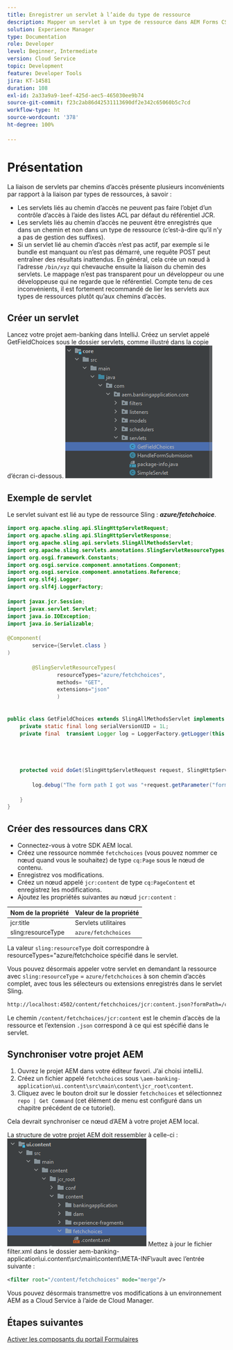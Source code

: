 ```yaml
---
title: Enregistrer un servlet à l’aide du type de ressource
description: Mapper un servlet à un type de ressource dans AEM Forms CS
solution: Experience Manager
type: Documentation
role: Developer
level: Beginner, Intermediate
version: Cloud Service
topic: Development
feature: Developer Tools
jira: KT-14581
duration: 108
exl-id: 2a33a9a9-1eef-425d-aec5-465030ee9b74
source-git-commit: f23c2ab86d42531113690df2e342c65060b5c7cd
workflow-type: ht
source-wordcount: '378'
ht-degree: 100%

---
```


# Présentation

La liaison de servlets par chemins d’accès présente plusieurs inconvénients par rapport à la liaison par types de ressources, à savoir :

* Les servlets liés au chemin d’accès ne peuvent pas faire l’objet d’un contrôle d’accès à l’aide des listes ACL par défaut du référentiel JCR.
* Les servlets liés au chemin d’accès ne peuvent être enregistrés que dans un chemin et non dans un type de ressource (c’est-à-dire qu’il n’y a pas de gestion des suffixes).
* Si un servlet lié au chemin d’accès n’est pas actif, par exemple si le bundle est manquant ou n’est pas démarré, une requête POST peut entraîner des résultats inattendus. En général, cela crée un nœud à l’adresse `/bin/xyz` qui chevauche ensuite la liaison du chemin des servlets.
Le mappage n’est pas transparent pour un développeur ou une développeuse qui ne regarde que le référentiel.
Compte tenu de ces inconvénients, il est fortement recommandé de lier les servlets aux types de ressources plutôt qu’aux chemins d’accès.

## Créer un servlet

Lancez votre projet aem-banking dans IntelliJ. Créez un servlet appelé GetFieldChoices sous le dossier servlets, comme illustré dans la copie d’écran ci-dessous.
![choices](assets/fetchchoices.png)

## Exemple de servlet

Le servlet suivant est lié au type de ressource Sling : _**azure/fetchchoice**_.



```java
import org.apache.sling.api.SlingHttpServletRequest;
import org.apache.sling.api.SlingHttpServletResponse;
import org.apache.sling.api.servlets.SlingAllMethodsServlet;
import org.apache.sling.servlets.annotations.SlingServletResourceTypes;
import org.osgi.framework.Constants;
import org.osgi.service.component.annotations.Component;
import org.osgi.service.component.annotations.Reference;
import org.slf4j.Logger;
import org.slf4j.LoggerFactory;

import javax.jcr.Session;
import javax.servlet.Servlet;
import java.io.IOException;
import java.io.Serializable;

@Component(
        service={Servlet.class }
)

        @SlingServletResourceTypes(
                resourceTypes="azure/fetchchoices",
                methods= "GET",
                extensions="json"
                )


public class GetFieldChoices extends SlingAllMethodsServlet implements Serializable {
    private static final long serialVersionUID = 1L;
    private final  transient Logger log = LoggerFactory.getLogger(this.getClass());


   

    protected void doGet(SlingHttpServletRequest request, SlingHttpServletResponse response) {

        log.debug("The form path I got was "+request.getParameter("formPath"));

    }
}
```

## Créer des ressources dans CRX

* Connectez-vous à votre SDK AEM local.
* Créez une ressource nommée `fetchchoices` (vous pouvez nommer ce nœud quand vous le souhaitez) de type `cq:Page` sous le nœud de contenu.
* Enregistrez vos modifications.
* Créez un nœud appelé `jcr:content` de type `cq:PageContent` et enregistrez les modifications.
* Ajoutez les propriétés suivantes au nœud `jcr:content` :

| Nom de la propriété | Valeur de la propriété |
|--------------------|--------------------|
| jcr:title | Servlets utilitaires |
| sling:resourceType | `azure/fetchchoices` |


La valeur `sling:resourceType` doit correspondre à resourceTypes=&quot;azure/fetchchoice spécifié dans le servlet.

Vous pouvez désormais appeler votre servlet en demandant la ressource avec `sling:resourceType` = `azure/fetchchoices` à son chemin d’accès complet, avec tous les sélecteurs ou extensions enregistrés dans le servlet Sling.

```html
http://localhost:4502/content/fetchchoices/jcr:content.json?formPath=/content/forms/af/forrahul/jcr:content/guideContainer
```

Le chemin `/content/fetchchoices/jcr:content` est le chemin d’accès de la ressource et l’extension `.json` correspond à ce qui est spécifié dans le servlet.

## Synchroniser votre projet AEM

1. Ouvrez le projet AEM dans votre éditeur favori. J’ai choisi intelliJ.
1. Créez un fichier appelé `fetchchoices` sous `\aem-banking-application\ui.content\src\main\content\jcr_root\content`.
1. Cliquez avec le bouton droit sur le dossier `fetchchoices` et sélectionnez `repo | Get Command` (cet élément de menu est configuré dans un chapitre précédent de ce tutoriel).

Cela devrait synchroniser ce nœud d’AEM à votre projet AEM local.

La structure de votre projet AEM doit ressembler à celle-ci :
![resource-resolver](assets/mapping-servlet-resource.png)
Mettez à jour le fichier filter.xml dans le dossier aem-banking-application\ui.content\src\main\content\META-INF\vault avec l’entrée suivante :

```xml
<filter root="/content/fetchchoices" mode="merge"/>
```

Vous pouvez désormais transmettre vos modifications à un environnement AEM as a Cloud Service à l’aide de Cloud Manager.

## Étapes suivantes

[Activer les composants du portail Formulaires](./forms-portal-components.md)
